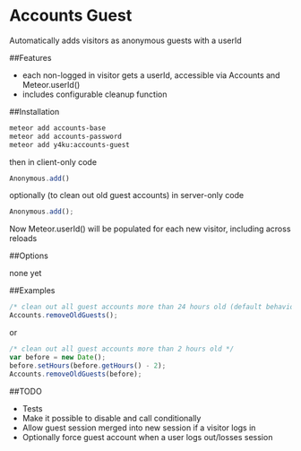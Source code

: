 Accounts Guest
============

Automatically adds visitors as anonymous guests with a userId

##Features
- each non-logged in visitor gets a userId, accessible via Accounts and Meteor.userId()
- includes configurable cleanup function


##Installation
```sh
meteor add accounts-base
meteor add accounts-password
meteor add y4ku:accounts-guest
```

then in client-only code
```javascript
Anonymous.add()
```

optionally (to clean out old guest accounts) in server-only code
```javascript
Anonymous.add();
```

Now Meteor.userId() will be populated for each new visitor, including across reloads




##Options

none yet

##Examples

```javascript
/* clean out all guest accounts more than 24 hours old (default behavior) */
Accounts.removeOldGuests();
```
or

```javascript
/* clean out all guest accounts more than 2 hours old */ 
var before = new Date();
before.setHours(before.getHours() - 2);
Accounts.removeOldGuests(before);
```

##TODO
- Tests
- Make it possible to disable and call conditionally
- Allow guest session merged into new session if a visitor logs in
- Optionally force guest account when a user logs out/losses session



